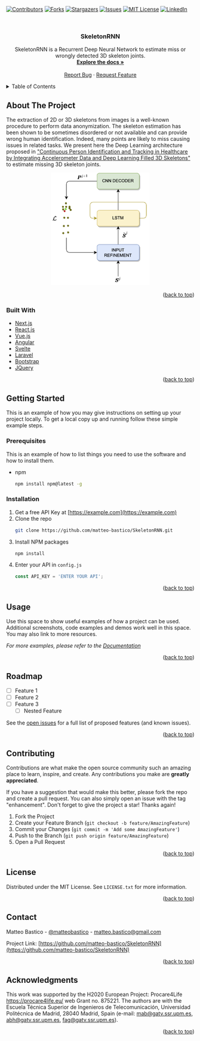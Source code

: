 <div id="top"></div>
<!--
*** Thanks for checking out the Best-README-Template. If you have a suggestion
*** that would make this better, please fork the repo and create a pull request
*** or simply open an issue with the tag "enhancement".
*** Don't forget to give the project a star!
*** Thanks again! Now go create something AMAZING! :D
-->




[![Contributors][contributors-shield]][contributors-url]
[![Forks][forks-shield]][forks-url]
[![Stargazers][stars-shield]][stars-url]
[![Issues][issues-shield]][issues-url]
[![MIT License][license-shield]][license-url]
[![LinkedIn][linkedin-shield]][linkedin-url]



<!-- PROJECT LOGO -->
<br />
<div align="center">
<!--
  <a href="https://github.com/matteo-bastico/SkeletonRNN">
    <img src="images/logo.png" alt="Logo" width="80" height="80">
  </a>-->

<h3 align="center">SkeletonRNN</h3>

  <p align="center">
    SkeletonRNN is a Recurrent Deep Neural Network to estimate miss or wrongly detected 3D skeleton joints.  
    <br />
    <a href="https://github.com/matteo-bastico/SkeletonRNN"><strong>Explore the docs »</strong></a>
    <br />
    <br />
    <!--
    <a href="https://github.com/matteo-bastico/SkeletonRNN">View Demo</a>
    · -->
    <a href="https://github.com/matteo-bastico/SkeletonRNN/issues">Report Bug</a>
    ·
    <a href="https://github.com/matteo-bastico/SkeletonRNN/issues">Request Feature</a>
  </p>
</div>

<!-- TABLE OF CONTENTS -->
<details>
  <summary>Table of Contents</summary>
  <ol>
    <li>
      <a href="#about-the-project">About The Project</a>
      <ul>
        <li><a href="#built-with">Built With</a></li>
      </ul>
    </li>
    <li>
      <a href="#getting-started">Getting Started</a>
      <ul>
        <li><a href="#prerequisites">Prerequisites</a></li>
        <li><a href="#installation">Installation</a></li>
      </ul>
    </li>
    <li><a href="#usage">Usage</a></li>
    <li><a href="#roadmap">Roadmap</a></li>
    <li><a href="#contributing">Contributing</a></li>
    <li><a href="#license">License</a></li>
    <li><a href="#contact">Contact</a></li>
    <li><a href="#acknowledgments">Acknowledgments</a></li>
  </ol>
</details>

<!-- ABOUT THE PROJECT -->
## About The Project
The extraction of 2D or 3D skeletons from images
is a well-known procedure to perform data anonymization. 
The skeleton estimation has been shown to be sometimes 
disordered or not available and can provide wrong human 
identification. Indeed, many points are likely to miss 
causing issues in related tasks. 
We present here the Deep Learning architecture proposed in ["Continuous Person Identification and Tracking in Healthcare by Integrating Accelerometer Data and Deep Learning Filled 3D Skeletons"](https://example.com/)
to estimate missing 3D skeleton joints. 

<p align="center">
    <img height=300px src="images/architecture.png">
</p>

<p align="right">(<a href="#top">back to top</a>)</p>

### Built With

* [Next.js](https://nextjs.org/)
* [React.js](https://reactjs.org/)
* [Vue.js](https://vuejs.org/)
* [Angular](https://angular.io/)
* [Svelte](https://svelte.dev/)
* [Laravel](https://laravel.com)
* [Bootstrap](https://getbootstrap.com)
* [JQuery](https://jquery.com)

<p align="right">(<a href="#top">back to top</a>)</p>



<!-- GETTING STARTED -->
## Getting Started

This is an example of how you may give instructions on setting up your project locally.
To get a local copy up and running follow these simple example steps.

### Prerequisites

This is an example of how to list things you need to use the software and how to install them.
* npm
  ```sh
  npm install npm@latest -g
  ```

### Installation

1. Get a free API Key at [https://example.com](https://example.com)
2. Clone the repo
   ```sh
   git clone https://github.com/matteo-bastico/SkeletonRNN.git
   ```
3. Install NPM packages
   ```sh
   npm install
   ```
4. Enter your API in `config.js`
   ```js
   const API_KEY = 'ENTER YOUR API';
   ```

<p align="right">(<a href="#top">back to top</a>)</p>



<!-- USAGE EXAMPLES -->
## Usage

Use this space to show useful examples of how a project can be used. Additional screenshots, code examples and demos work well in this space. You may also link to more resources.

_For more examples, please refer to the [Documentation](https://example.com)_

<p align="right">(<a href="#top">back to top</a>)</p>



<!-- ROADMAP -->
## Roadmap

- [ ] Feature 1
- [ ] Feature 2
- [ ] Feature 3
    - [ ] Nested Feature

See the [open issues](https://github.com/matteo-bastico/SkeletonRNN/issues) for a full list of proposed features (and known issues).

<p align="right">(<a href="#top">back to top</a>)</p>



<!-- CONTRIBUTING -->
## Contributing

Contributions are what make the open source community such an amazing place to learn, inspire, and create. Any contributions you make are **greatly appreciated**.

If you have a suggestion that would make this better, please fork the repo and create a pull request. You can also simply open an issue with the tag "enhancement".
Don't forget to give the project a star! Thanks again!

1. Fork the Project
2. Create your Feature Branch (`git checkout -b feature/AmazingFeature`)
3. Commit your Changes (`git commit -m 'Add some AmazingFeature'`)
4. Push to the Branch (`git push origin feature/AmazingFeature`)
5. Open a Pull Request

<p align="right">(<a href="#top">back to top</a>)</p>



<!-- LICENSE -->
## License

Distributed under the MIT License. See `LICENSE.txt` for more information.

<p align="right">(<a href="#top">back to top</a>)</p>



<!-- CONTACT -->
## Contact

Matteo Bastico - [@matteobastico](https://twitter.com/matteobastico) - matteo.bastico@gmail.com

Project Link: [https://github.com/matteo-bastico/SkeletonRNN](https://github.com/matteo-bastico/SkeletonRNN)

<p align="right">(<a href="#top">back to top</a>)</p>



<!-- ACKNOWLEDGMENTS -->
## Acknowledgments

This  work  was  supported  by  the  H2020  European  Project: Procare4Life https://procare4life.eu/  web Grant no. 875221. The authors are with the Escuela Técnica Superior de Ingenieros de
Telecomunicación, Universidad Politécnica de Madrid, 28040 Madrid, Spain (e-mail: mab@gatv.ssr.upm.es, abh@gatv.ssr.upm.es, fag@gatv.ssr.upm.es).

<p align="right">(<a href="#top">back to top</a>)</p>



<!-- MARKDOWN LINKS & IMAGES -->
<!-- https://www.markdownguide.org/basic-syntax/#reference-style-links -->
[contributors-shield]: https://img.shields.io/github/contributors/matteo-bastico/SkeletonRNN.svg?style=for-the-badge
[contributors-url]: https://github.com/matteo-bastico/SkeletonRNN/graphs/contributors
[forks-shield]: https://img.shields.io/github/forks/matteo-bastico/SkeletonRNN.svg?style=for-the-badge
[forks-url]: https://github.com/matteo-bastico/SkeletonRNN/network/members
[stars-shield]: https://img.shields.io/github/stars/matteo-bastico/SkeletonRNN.svg?style=for-the-badge
[stars-url]: https://github.com/matteo-bastico/SkeletonRNN/stargazers
[issues-shield]: https://img.shields.io/github/issues/matteo-bastico/SkeletonRNN.svg?style=for-the-badge
[issues-url]: https://github.com/matteo-bastico/SkeletonRNN/issues
[license-shield]: https://img.shields.io/github/license/matteo-bastico/SkeletonRNN.svg?style=for-the-badge
[license-url]: https://github.com/matteo-bastico/SkeletonRNN/blob/master/LICENSE.txt
[linkedin-shield]: https://img.shields.io/badge/-LinkedIn-black.svg?style=for-the-badge&logo=linkedin&colorB=555
[linkedin-url]: https://www.linkedin.com/in/matteo-bastico/
